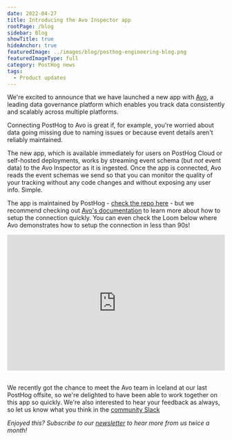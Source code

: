 ```yaml
---
date: 2022-04-27
title: Introducing the Avo Inspector app
rootPage: /blog
sidebar: Blog
showTitle: true
hideAnchor: true
featuredImage: ../images/blog/posthog-engineering-blog.png
featuredImageType: full
category: PostHog news
tags:
  - Product updates
---
```


We're excited to announce that we have launched a new app with [Avo](https://www.avo.app/), a leading data governance platform which enables you track data consistently and scalably across multiple platforms. 

Connecting PostHog to Avo is great if, for example, you're worried about data going missing due to naming issues or because event details aren't reliably maintained. 

The new app, which is available immediately for users on PostHog Cloud or self-hosted deployments, works by streaming event schema (but _not_ event data) to the Avo Inspector as it is ingested. Once the app is connected, Avo reads the event schemas we send so that you can monitor the quality of your tracking without any code changes and without exposing any user info. Simple.

The app is maintained by PostHog - [check the repo here](https://github.com/PostHog/posthog-avo-plugin) - but we recommend checking out [Avo's documentation](https://www.avo.app/docs/workspace/connect-inspector-to-posthog) to learn more about how to setup the connection quickly. You can even check the Loom below where Avo demonstrates how to setup the connection in less than 90s! 

<div style="position: relative; padding-bottom: 62.5%; height: 0;"><iframe src="https://www.loom.com/embed/7601e527e64e4d48855de25c3ee25028" frameborder="0" webkitallowfullscreen mozallowfullscreen allowfullscreen style="position: absolute; top: 0; left: 0; width: 100%; height: 100%;"></iframe></div>
<br/>

We recently got the chance to meet the Avo team in Iceland at our last PostHog offsite, so we're delighted to have been able to work together on this app so quickly. We're also interested to hear your feedback as always, so let us know what you think in the [community Slack](/slack)

_Enjoyed this? Subscribe to our [newsletter](/newsletter) to hear more from us twice a month!_


